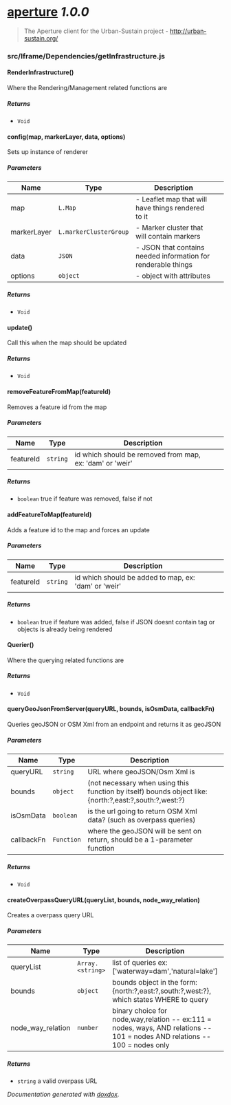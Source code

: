 # [aperture](https://github.com/Project-Sustain/aperture-client#readme) *1.0.0*

> The Aperture client for the Urban-Sustain project - http://urban-sustain.org/


### src/Iframe/Dependencies/getInfrastructure.js


#### RenderInfrastructure() 

Where the Rendering/Management related functions are






##### Returns


- `Void`



#### config(map, markerLayer, data, options) 

Sets up instance of renderer




##### Parameters

| Name | Type | Description |  |
| ---- | ---- | ----------- | -------- |
| map | `L.Map`  | - Leaflet map that will have things rendered to it | &nbsp; |
| markerLayer | `L.markerClusterGroup`  | - Marker cluster that will contain markers | &nbsp; |
| data | `JSON`  | - JSON that contains needed information for renderable things | &nbsp; |
| options | `object`  | - object with attributes | &nbsp; |




##### Returns


- `Void`



#### update() 

Call this when the map should be updated






##### Returns


- `Void`



#### removeFeatureFromMap(featureId) 

Removes a feature id from the map




##### Parameters

| Name | Type | Description |  |
| ---- | ---- | ----------- | -------- |
| featureId | `string`  | id which should be removed from map, ex: 'dam' or 'weir' | &nbsp; |




##### Returns


- `boolean`  true if feature was removed, false if not



#### addFeatureToMap(featureId) 

Adds a feature id to the map and forces an update




##### Parameters

| Name | Type | Description |  |
| ---- | ---- | ----------- | -------- |
| featureId | `string`  | id which should be added to map, ex: 'dam' or 'weir' | &nbsp; |




##### Returns


- `boolean`  true if feature was added, false if JSON doesnt contain tag or objects is already being rendered



#### Querier() 

Where the querying related functions are






##### Returns


- `Void`



#### queryGeoJsonFromServer(queryURL, bounds, isOsmData, callbackFn) 

Queries geoJSON or OSM Xml from an endpoint and returns it as geoJSON




##### Parameters

| Name | Type | Description |  |
| ---- | ---- | ----------- | -------- |
| queryURL | `string`  | URL where geoJSON/Osm Xml is | &nbsp; |
| bounds | `object`  | (not necessary when using this function by itself) bounds object like: {north:?,east:?,south:?,west:?} | &nbsp; |
| isOsmData | `boolean`  | is the url going to return OSM Xml data? (such as overpass queries) | &nbsp; |
| callbackFn | `Function`  | where the geoJSON will be sent on return, should be a 1-parameter function | &nbsp; |




##### Returns


- `Void`



#### createOverpassQueryURL(queryList, bounds, node_way_relation) 

Creates a overpass query URL 




##### Parameters

| Name | Type | Description |  |
| ---- | ---- | ----------- | -------- |
| queryList | `Array.<string>`  | list of queries ex: ['waterway=dam','natural=lake'] | &nbsp; |
| bounds | `object`  | bounds object in the form: {north:?,east:?,south:?,west:?}, which states WHERE to query | &nbsp; |
| node_way_relation | `number`  | binary choice for node,way,relation -- ex:111 = nodes, ways, AND relations -- 101 = nodes AND relations -- 100 = nodes only | &nbsp; |




##### Returns


- `string`  a valid overpass URL




*Documentation generated with [doxdox](https://github.com/neogeek/doxdox).*

